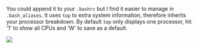You could append it to your ```.bashrc``` but I find it easier to manage in
```.bash_aliases```. It uses ```top``` to extra system information, therefore
inherits your processor breakdown. By default ```top``` only displays one
processor, hit '1' to show all CPUs and 'W' to save as a default.

![](cpu.gif)
